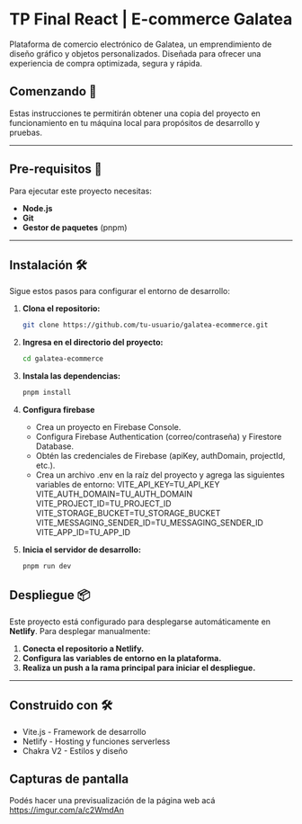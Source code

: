# TP Final React | E-commerce Galatea

Plataforma de comercio electrónico de Galatea, un emprendimiento de diseño gráfico y objetos personalizados. Diseñada para ofrecer una experiencia de compra optimizada, segura y rápida.

## Comenzando 🚀

Estas instrucciones te permitirán obtener una copia del proyecto en funcionamiento en tu máquina local para propósitos de desarrollo y pruebas.

---

## Pre-requisitos 👋

Para ejecutar este proyecto necesitas:

- **Node.js**
- **Git**
- **Gestor de paquetes** (pnpm)

---

## Instalación 🛠️

Sigue estos pasos para configurar el entorno de desarrollo:

1. **Clona el repositorio:**
   ```bash
   git clone https://github.com/tu-usuario/galatea-ecommerce.git
   ```
2. **Ingresa en el directorio del proyecto:**
   ```bash
   cd galatea-ecommerce
   ```
3. **Instala las dependencias:**
   ```bash
   pnpm install
   ```
4. **Configura firebase**
   
   - Crea un proyecto en Firebase Console.
   - Configura Firebase Authentication (correo/contraseña) y Firestore Database.
   - Obtén las credenciales de Firebase (apiKey, authDomain, projectId, etc.).
   - Crea un archivo .env en la raíz del proyecto y agrega las siguientes variables de entorno:
   VITE_API_KEY=TU_API_KEY VITE_AUTH_DOMAIN=TU_AUTH_DOMAIN VITE_PROJECT_ID=TU_PROJECT_ID VITE_STORAGE_BUCKET=TU_STORAGE_BUCKET VITE_MESSAGING_SENDER_ID=TU_MESSAGING_SENDER_ID VITE_APP_ID=TU_APP_ID
6. **Inicia el servidor de desarrollo:**
   ```bash
   pnpm run dev
   ```

## Despliegue 📦

Este proyecto está configurado para desplegarse automáticamente en **Netlify**. Para desplegar manualmente:

1. **Conecta el repositorio a Netlify.**
2. **Configura las variables de entorno en la plataforma.**
3. **Realiza un push a la rama principal para iniciar el despliegue.**

---

## Construido con 🛠️

- Vite.js - Framework de desarrollo
- Netlify - Hosting y funciones serverless
- Chakra V2 - Estilos y diseño

## Capturas de pantalla

Podés hacer una previsualización de la página web acá https://imgur.com/a/c2WmdAn





